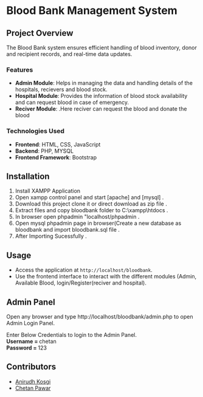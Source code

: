 # Blood Bank Management System

## Project Overview

The Blood Bank system ensures efficient handling of blood inventory, donor and recipient records, and real-time data updates.

### Features

- **Admin Module**: Helps in managing the data and handling details of the hospitals, recievers and blood stock.
- **Hospital Module**: Provides the information of blood stock availability and can request blood in case of emergency.
- **Reciver Module**: .Here reciver can request the blood and donate the blood

### Technologies Used

- **Frontend**: HTML, CSS, JavaScript
- **Backend**: PHP, MYSQL
- **Frontend Framework**: Bootstrap

## Installation

1. Install XAMPP Application
2. Open xampp control panel and start [apache] and [mysql] .
3. Download this project clone it or direct download as zip file .
4. Extract files and copy bloodbank folder to C:\xampp\htdocs .
5. In browser open phpadmin "localhost/phpadmin .
6. Open mysql phpadmin page in browser(Create a new database as bloodbank and import bloodbank.sql file .
7. After Importing Sucessfully .

## Usage

- Access the application at `http://localhost/bloodbank`.
- Use the frontend interface to interact with the different modules (Admin, Available Blood, login/Register(reciver and hospital).

## Admin Panel
   Open any browser and type http://localhost/bloodbank/admin.php to open Admin Login Panel.
   
   Enter Below Credentials to login to the Admin Panel.<br>
   <b> Username = </b> chetan<br>
   <b>Password = </b> 123
   

## Contributors

- [Anirudh Kosgi](https://github.com/anirudhkosgi)
- [Chetan Pawar](https://github.com/chetanpawar07)
